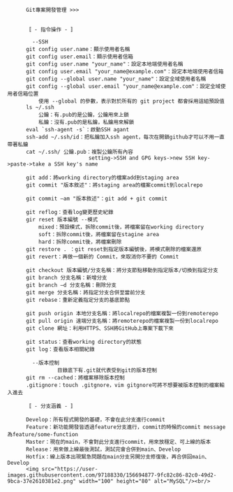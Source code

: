          Git專案開發管理 >>>
          

          〚 - 指令操作 - 〛
          
            --SSH
          git config user.name：顯示使用者名稱
          git config user.email：顯示使用者信箱
          git config user.name "your_name"：設定本地端使用者名稱
          git config user.email "your_name@example.com"：設定本地端使用者信箱
          git config --global user.name "your_name"：設定全域使用者名稱
          git config --global user.email "your_name@example.com"：設定全域使用者信箱位置
              使用 --global 的參數，表示對於所有的 git project 都會採用這組預設值
          ls ~/.ssh
              公鑰：有.pub的是公鑰，公鑰用來上鎖
              私鑰：沒有.pub的是私鑰，私鑰用來解鎖
          eval `ssh-agent -s`：啟動SSH agant
          ssh-add ~/.ssh/id：把私鑰加入ssh agent，每次在開鎖github才可以不用一直帶著私鑰
          cat ~/.ssh/ 公鑰.pub：複製公鑰所有內容
                              setting->SSH and GPG keys->new SSH key->paste->take a SSH key's name

          git add：將working directory的檔案add到staging area
          git commit "版本敘述"：將staging area的檔案commit到localrepo
          
          git commit –am "版本敘述"：git add + git commit
          
          git reflog：查看log變更歷史紀錄
          gir reset 版本編號 --模式
              mixed：預設模式，拆除commit後，將檔案留在working directory
              soft：拆除commit後，將檔案留在stagine area
              hard：拆除commit後，將檔案刪除
          git restore . ：git reset到指定版本編號後，將模式刪除的檔案還原
          git revert：再做一個新的 Commit，來取消你不要的 Commit
             
          git checkout 版本編號/分支名稱：將分支節點移動到指定版本/切換到指定分支
          git branch 分支名稱：新增分支
          git branch –d 分支名稱：刪除分支
          git merge 分支名稱：將指定分支合併至當前分支
          git rebase：重新定義指定分支的基底節點
          
          git push origin 本地分支名稱：將localrepo的檔案複製一份到remoterepo
          git pull origin 遠端分支名稱：將remoterepo的檔案複製一份到localrepo
          git clone 網址：利用HTTPS、SSH將GitHub上專案下載下來
          
          git status：查看working directory的狀態
          git log：查看版本相關紀錄
          
            --版本控制
                    目錄底下有.git就代表受到git的版本控制
          git rm --cached：將檔案移除版本控制
          .gitignore：touch .gitgnore，vim gitgnore可將不想要被版本控制的檔案輸入進去
          
          〚 - 分支涵義 - 〛
          
          Develop：所有程式開發的基礎，不會在此分支進行commit
          Feature：新功能開發皆透過feature分支進行，commit的時候的commit message為feature/some-function
          Master：現在的main，不會對此分支進行commit，用來放穩定、可上線的版本
          Release：用來做上線最後測試，測試完會合併到main、Develop
          Hotfix：線上版本出現緊急問題在main分支另開分支修復後，再合併回main、Develop
          <img src="https://user-images.githubusercontent.com/97188330/156694877-9fc82c86-82c0-49d2-9bca-37e2610381e2.png" width="100" height="80" alt="MySQL"/><br/>

